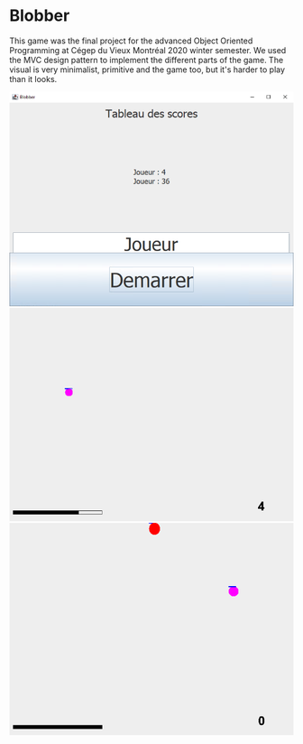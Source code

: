 # Blobber

This game was the final project for the advanced Object Oriented Programming at Cégep du Vieux Montréal 2020 winter semester. We used the MVC design pattern to implement the different parts of the game. The visual is very minimalist, primitive and the game too, but it's harder to play than it looks.

<img src="game (3).png" alt="Score"/>
<img src="game (2).png" alt="Game1"/>
<img src="game (1).png" alt="Game2"/>